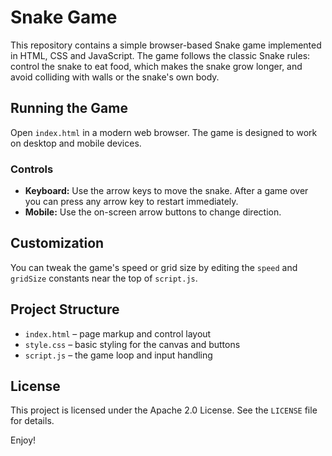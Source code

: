 # Snake Game

This repository contains a simple browser-based Snake game implemented in
HTML, CSS and JavaScript. The game follows the classic Snake rules: control the
snake to eat food, which makes the snake grow longer, and avoid colliding with
walls or the snake's own body.

## Running the Game

Open `index.html` in a modern web browser. The game is designed to work on
desktop and mobile devices.

### Controls

- **Keyboard:** Use the arrow keys to move the snake. After a game over you can
  press any arrow key to restart immediately.
- **Mobile:** Use the on-screen arrow buttons to change direction.

## Customization

You can tweak the game's speed or grid size by editing the `speed` and
`gridSize` constants near the top of `script.js`.

## Project Structure

- `index.html` – page markup and control layout
- `style.css` – basic styling for the canvas and buttons
- `script.js` – the game loop and input handling

## License

This project is licensed under the Apache 2.0 License. See the `LICENSE` file
for details.

Enjoy!
